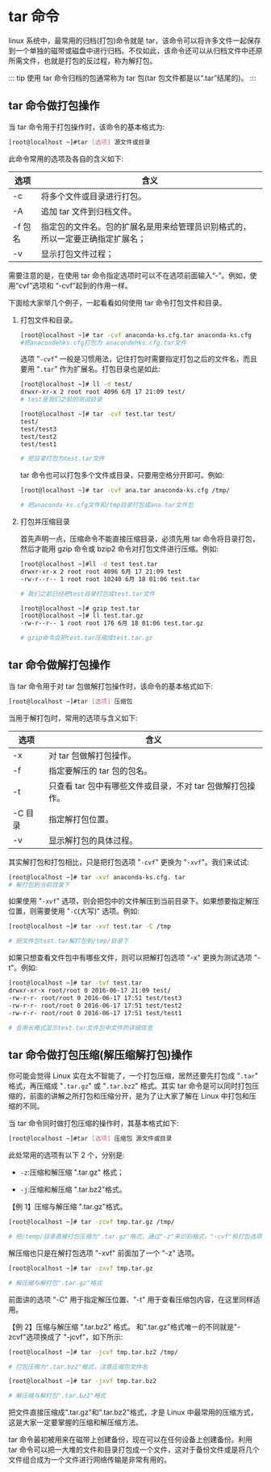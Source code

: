 # tar 命令

linux 系统中，最常用的归档(打包)命令就是 tar，该命令可以将许多文件一起保存到一个单独的磁带或磁盘中进行归档。不仅如此，该命令还可以从归档文件中还原所需文件，也就是打包的反过程，称为解打包。

::: tip
使用 tar 命令归档的包通常称为 tar 包(tar 包文件都是以“.tar”结尾的)。
:::

## tar 命令做打包操作

当 tar 命令用于打包操作时，该命令的基本格式为:

```sh
[root@localhost ~]#tar [选项] 源文件或目录
```

此命令常用的选项及各自的含义如下:

| 选项    | 含义                                                                           |
| ------- | ------------------------------------------------------------------------------ |
| -c      | 将多个文件或目录进行打包。                                                     |
| -A      | 追加 tar 文件到归档文件。                                                      |
| -f 包名 | 指定包的文件名。包的扩展名是用来给管理员识别格式的，所以一定要正确指定扩展名； |
| -v      | 显示打包文件过程；                                                             |

需要注意的是，在使用 tar 命令指定选项时可以不在选项前面输入“-”。例如，使用“cvf”选项和 “-cvf”起到的作用一样。

下面给大家举几个例子，一起看看如何使用 tar 命令打包文件和目录。

1. 打包文件和目录。

   ```sh
   [root@localhost ~]# tar -cvf anaconda-ks.cfg.tar anaconda-ks.cfg
   #把anacondehks.cfg打包为 anacondehks.cfg.tar文件
   ```

   选项 "`-cvf`" 一般是习惯用法，记住打包时需要指定打包之后的文件名，而且要用 "`.tar`" 作为扩展名。打包目录也是如此:

   ```sh
   [root@localhost ~]# ll -d test/
   drwxr-xr-x 2 root root 4096 6月 17 21:09 test/
   # test是我们之前的测试目录

   [root@localhost ~]# tar -cvf test.tar test/
   test/
   test/test3
   test/test2
   test/test1

   # 把目录打包为test.tar文件
   ```

   tar 命令也可以打包多个文件或目录，只要用空格分开即可。例如:

   ```sh
   [root@localhost ~]# tar -cvf ana.tar anaconda-ks.cfg /tmp/

   # 把anaconda-ks.cfg文件和/tmp目录打包成ana.tar文件包
   ```

2. 打包并压缩目录

   首先声明一点，压缩命令不能直接压缩目录，必须先用 tar 命令将目录打包，然后才能用 gzip 命令或 bzip2 命令对打包文件进行压缩。例如:

   ```sh
   [root@localhost ~]#ll -d test test.tar
   drwxr-xr-x 2 root root 4096 6月 17 21:09 test
   -rw-r--r-- 1 root root 10240 6月 18 01:06 test.tar

   # 我们之前已经把test目录打包成test.tar文件

   [root@localhost ~]# gzip test.tar
   [root@localhost ~]# ll test.tar.gz
   -rw-r--r-- 1 root root 176 6月 18 01:06 test.tar.gz

   # gzip命令会把test.tar压缩成test.tar.gz
   ```

## tar 命令做解打包操作

当 tar 命令用于对 tar 包做解打包操作时，该命令的基本格式如下:

```sh
[root@localhost ~]#tar [选项] 压缩包
```

当用于解打包时，常用的选项与含义如下:

| 选项    | 含义                                                       |
| ------- | ---------------------------------------------------------- |
| -x      | 对 tar 包做解打包操作。                                    |
| -f      | 指定要解压的 tar 包的包名。                                |
| -t      | 只查看 tar 包中有哪些文件或目录，不对 tar 包做解打包操作。 |
| -C 目录 | 指定解打包位置。                                           |
| -v      | 显示解打包的具体过程。                                     |

其实解打包和打包相比，只是把打包选项 "`-cvf`" 更换为 "`-xvf`"。我们来试试:

```sh
[root@localhost ~]# tar -xvf anaconda-ks.cfg. tar
# 解打包到当前目录下
```

如果使用 "`-xvf`" 选项，则会把包中的文件解压到当前目录下。如果想要指定解压位置，则需要使用 "`-C`(大写)" 选项。例如:

```sh
[root@localhost ~]# tar -xvf test.tar -C /tmp

# 把文件包test.tar解打包到/tmp/目录下
```

如果只想查看文件包中有哪些文件，则可以把解打包选项 "-x" 更换为测试选项 "-t"。例如:

```sh
[root@localhost ~]# tar -tvf test.tar
drwxr-xr-x root/root 0 2016-06-17 21:09 test/
-rw-r-r- root/root 0 2016-06-17 17:51 test/test3
-rw-r-r- root/root 0 2016-06-17 17:51 test/test2
-rw-r-r- root/root 0 2016-06-17 17:51 test/test1

# 会用长格式显示test.tar文件包中文件的详细信息
```

## tar 命令做打包压缩(解压缩解打包)操作

你可能会觉得 Linux 实在太不智能了，一个打包压缩，居然还要先打包成 "`.tar`" 格式，再压缩成 "`.tar.gz`" 或 "`.tar.bz2`" 格式。其实 tar 命令是可以同时打包压缩的，前面的讲解之所打包和压缩分开，是为了让大家了解在 Linux 中打包和压缩的不同。

当 tar 命令同时做打包压缩的操作时，其基本格式如下:

```sh
[root@localhost ~]#tar [选项] 压缩包 源文件或目录
```

此处常用的选项有以下 2 个，分别是:

- `-z`:压缩和解压缩 ".tar.gz" 格式；

- `-j`:压缩和解压缩 ".tar.bz2"格式。

【例 1】压缩与解压缩 ".tar.gz"格式。

```sh
[root@localhost ~]# tar -zcvf tmp.tar.gz /tmp/

# 把/temp/目录直接打包压缩为".tar.gz"格式，通过"-z"来识别格式，"-cvf"和打包选项一致
```

解压缩也只是在解打包选项 "-xvf" 前面加了一个 "-z" 选项。

```sh
[root@localhost ~]# tar -zxvf tmp.tar.gz

# 解压缩与解打包".tar.gz"格式
```

前面讲的选项 "-C" 用于指定解压位置、"-t" 用于查看压缩包内容，在这里同样适用。

【例 2】压缩与解压缩 ".tar.bz2" 格式。
和".tar.gz"格式唯一的不同就是"-zcvf"选项换成了 "-jcvf"，如下所示:

```sh
[root@localhost ~]# tar -jcvf tmp.tar.bz2 /tmp/

# 打包压缩为".tar.bz2"格式，注意压缩包文件名

[root@localhost ~]# tar -jxvf tmp.tar.bz2

# 解压缩与解打包".tar.bz2"格式
```

把文件直接压缩成".tar.gz"和".tar.bz2"格式，才是 Linux 中最常用的压缩方式，这是大家一定要掌握的压缩和解压缩方法。

tar 命令最初被用来在磁带上创建备份，现在可以在任何设备上创建备份。利用 tar 命令可以把一大堆的文件和目录打包成一个文件，这对于备份文件或是将几个文件组合成为一个文件进行网络传输是非常有用的。
